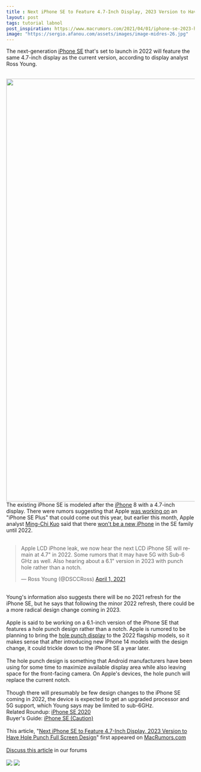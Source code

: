 ```yaml
---
title : Next iPhone SE to Feature 4.7-Inch Display, 2023 Version to Have Hole Punch Full Screen Design
layout: post
tags: tutorial labnol
post_inspiration: https://www.macrumors.com/2021/04/01/iphone-se-2023-hole-punch-design/
image: "https://sergio.afanou.com/assets/images/image-midres-26.jpg"
---
```


The next-generation <a href="https://www.macrumors.com/roundup/iphone-se/">iPhone SE</a> that's set to launch in 2022 will feature the same 4.7-inch display as the current version, according to display analyst Ross Young.
<br/>

<br/>
<img src="https://images.macrumors.com/article-new/2021/03/iPhone-Hole-Punch-2.jpg" alt="" width="2003" height="1127" class="aligncenter size-full wp-image-786864" />
<br/>
The existing &zwnj;iPhone SE&zwnj; is modeled after the <a href="https://www.macrumors.com/guide/iphone/">iPhone</a> 8 with a 4.7-inch display. There were rumors suggesting that Apple <a href="https://www.macrumors.com/2019/12/05/kuo-iphone-without-lightning-connector-2021/">was working on</a> an "&zwnj;iPhone SE&zwnj; Plus" that could come out this year, but earlier this month, Apple analyst <a href="https://www.macrumors.com/guide/ming-chi-kuo/">Ming-Chi Kuo</a> said that there <a href="https://www.macrumors.com/2021/03/01/kuo-iphone-se-2022-5g/">won't be a new iPhone</a> in the SE family until 2022.
<br/>

<br/>
<div class="center-wrap"><blockquote class="twitter-tweet"><p lang="en" dir="ltr">Apple LCD &zwnj;iPhone&zwnj; leak, we now hear the next LCD &zwnj;iPhone SE&zwnj; will remain at 4.7&quot; in 2022. Some rumors that it may have 5G with Sub-6 GHz as well. Also hearing about a 6.1&quot; version in 2023 with punch hole rather than a notch.</p>&mdash; Ross Young (@DSCCRoss) <a href="https://twitter.com/DSCCRoss/status/1377677792402403328?ref_src=twsrc%5Etfw">April 1, 2021</a></blockquote> <script async src="https://platform.twitter.com/widgets.js" charset="utf-8"></script></div>
<br/>
Young's information also suggests there will be no 2021 refresh for the &zwnj;iPhone SE&zwnj;, but he says that following the minor 2022 refresh, there could be a more radical design change coming in 2023.
<br/>

<br/>
Apple is said to be working on a 6.1-inch version of the &zwnj;iPhone SE&zwnj; that features a hole punch design rather than a notch. Apple is rumored to be planning to bring the <a href="https://www.macrumors.com/2021/03/01/kuo-some-2022-iphones-punch-hole-display/">hole punch display</a> to the 2022 flagship models, so it makes sense that after introducing new &zwnj;iPhone&zwnj; 14 models with the design change, it could trickle down to the &zwnj;iPhone SE&zwnj; a year later.
<br/>

<br/>
The hole punch design is something that Android manufacturers have been using for some time to maximize available display area while also leaving space for the front-facing camera. On Apple's devices, the hole punch will replace the current notch.
<br/>

<br/>
Though there will presumably be few design changes to the &zwnj;iPhone SE&zwnj; coming in 2022, the device is expected to get an upgraded processor and 5G support, which Young says may be limited to sub-6GHz.<div class="linkback">Related Roundup: <a href="https://www.macrumors.com/roundup/iphone-se/">iPhone SE 2020</a></div><div class="linkback">Buyer's Guide: <a href="https://buyersguide.macrumors.com/#iPhone_SE">iPhone SE (Caution)</a></div><br/>This article, &quot;<a href="https://www.macrumors.com/2021/04/01/iphone-se-2023-hole-punch-design/">Next iPhone SE to Feature 4.7-Inch Display, 2023 Version to Have Hole Punch Full Screen Design</a>&quot; first appeared on <a href="https://www.macrumors.com">MacRumors.com</a><br/><br/><a href="https://forums.macrumors.com/threads/next-iphone-se-to-feature-4-7-inch-display-2023-version-to-have-hole-punch-full-screen-design.2290330/">Discuss this article</a> in our forums<br/><br/><div class="feedflare">
<a href="http://feeds.macrumors.com/~ff/MacRumors-All?a=zsphtfa6FEM:ceALiqTAbAA:6W8y8wAjSf4"><img src="http://feeds.feedburner.com/~ff/MacRumors-All?d=6W8y8wAjSf4" border="0"></img></a> <a href="http://feeds.macrumors.com/~ff/MacRumors-All?a=zsphtfa6FEM:ceALiqTAbAA:qj6IDK7rITs"><img src="http://feeds.feedburner.com/~ff/MacRumors-All?d=qj6IDK7rITs" border="0"></img></a>
</div><img src="http://feeds.feedburner.com/~r/MacRumors-All/~4/zsphtfa6FEM" height="1" width="1" alt=""/>